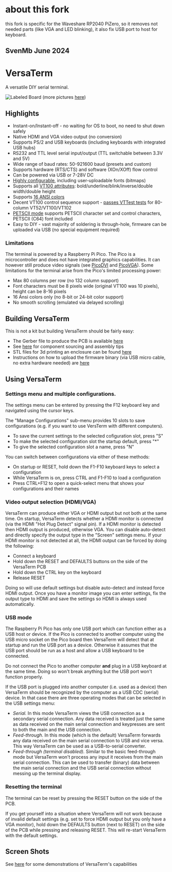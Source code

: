 # about this fork

this fork is specific for the Waveshare RP2040 PiZero, so it removes not needed parts (like VGA and LED blinking), it also fix USB port to host for keyboard.

SvenMb June 2024
---

# VersaTerm
A versatile DIY serial terminal.

![Labeled Board](hardware/pictures/board_labeled.jpg)
(more pictures [here](hardware/pictures/ReadMe.md))

## Highlights

- Instant-on/Instant-off - no waiting for OS to boot, no need to shut down safely
- Native HDMI and VGA video output (no conversion)
- Supports PS/2 and USB keyboards (including keyboards with integrated USB hubs)
- RS232 and TTL level serial input/output (TTL switchable between 3.3V and 5V)
- Wide range of baud rates: 50-921600 baud (presets and custom)
- Supports hardware (RTS/CTS) and software (XOn/XOff) flow control
- Can be powered via USB or 7-28V DC
- [Highly configurable](software/screenshots/settings.md), including user-uploadable fonts (bitmaps)
- Supports all [VT100 attributes](software/screenshots/vt100.md): bold/underline/blink/inverse/double width/double height
- Supports [16 ANSI colors](software/screenshots/vt100.md#ANSI-colors)
- Decent VT100 control sequence support - [passes VTTest tests](software/screenshots/vttest.md) for 80-column VT52/VT100/VT102
- [PETSCII mode](software/screenshots/petscii.md) supports PETSCII character set and control characters, PETSCII (C64) font included
- Easy to DIY - vast majority of soldering is through-hole, firmware can be uploaded via USB (no special equipment required)

### Limitations

The terminal is powered by a Raspberry Pi Pico. The Pico is a microcontroller and does not have integrated graphics
capabilities. It can however still produce video signals (see [PicoDVI](https://github.com/Wren6991/PicoDVI) 
and [PicoVGA](https://github.com/Panda381/PicoVGA)). 
Some limitations for the terminal arise from the Pico's limited processing power:

- Max 80 columns per row (no 132 column support)
- Font characters must be 8 pixels wide (original VT100 was 10 pixels), height can be 8-16 pixels
- 16 Ansi colors only (no 8-bit or 24-bit color support)
- No smooth scrolling (emulated via delayed scrolling)

## Building VersaTerm

This is not a kit but building VersaTerm should be fairly easy:

- The Gerber file to produce the PCB is available [here](https://github.com/dhansel/VersaTerm/raw/main/hardware/PCB/VersaTermGerber.zip)
- See [here](hardware/PCB/ReadMe.md) for component sourcing and assembly tips
- STL files for 3d printing an enclosure can be found [here](hardware/enclosure)
- Instructions on how to upload the firmware binary (via USB micro cable, no extra hardware needed) are [here](software/ReadMe.md)

## Using VersaTerm

### Settings menu and multiple configurations.

The settings menu can be entered by pressing the F12 keyboard key and navigated
using the cursor keys.

The "Manage Configurations" sub-menu provides 10 slots to save configurations
(e.g. if you want to use VersTerm with different computers).
- To save the current settings to the selected cofiguration slot, press "S"
- To make the selected configuration slot the startup default, press "*"
- To give the selected configuration slot a name, press "N"

You can switch between configurations via either of these methods:
- On startup or RESET, hold down the F1-F10 keyboard keys to select a configuration
- While VersaTerm is on, press CTRL and F1-F10 to load a configuration
- Press CTRL+F12 to open a quick-select menu that shows your configurations and their names

### Video output selection (HDMI/VGA)

VersaTerm can produce either VGA or HDMI output but not both at the same time. On startup, VersaTerm detects whether
a HDMI monitor is connected (via the HDMI "Hot Plug Detect" signal pin). If a HDMI monitor is detected then HDMI
output is produced, otherwise VGA. You can disable auto-detect and directly specify the output type in the "Screen"
settings menu. If your HDMI monitor is not detected at all, the HDMI output can be forced by doing the following:

- Connect a keyboard
- Hold down the RESET and DEFAULTS buttons on the side of the VersaTerm PCB
- Hold down the CTRL key on the keyboard
- Release RESET

Doing so will use default settings but disable auto-detect and instead force HDMI output. 
Once you have a monitor image you can enter settings,  fix the output type to HDMI and save 
the settings so HDMI is always used automatically.

### USB mode

The Raspberry Pi Pico has only one USB port which can function either as a USB host or device.
If the Pico is connected to another computer using the USB micro socket on the Pico board then
VersaTerm will detect that at startup and run the USB port as a device. Otherwise it assumes
that the USB port should be run as a host and allow a USB keyboard to be connected.

Do not connect the Pico to another computer **and** plug in a USB keyboard at the same time. 
Doing so won't break anything but the USB port won't function properly.

If the USB port is plugged into another computer (i.e. used as a device) then VersaTerm should
be recognized by the computer as a USB CDC (serial) device. In that case there are three operating
modes that can be selected in the USB settings menu:
- *Serial.* In this mode VersaTerm views the USB connection as a secondary serial connection. Any data received is treated just the same as data received on the main serial connection and keypresses are sent to both the main and the USB connection.
- *Feed-through.* In this mode (which is the default) VersaTerm forwards any data received on the main serial connection to USB and vice versa. This way VersaTerm can be used as a USB-to-serial converter.
- *Feed-through (terminal disabled).* Similar to the basic feed-through mode but VersaTerm won't process any input it receives from the main serial connection. This can be used to transfer (binary) data between the main serial connection and the USB serial connection without messing up the terminal display.

### Resetting the terminal

The terminal can be reset by pressing the RESET button on the side of the PCB. 

If you get yourself into a situation where VersaTerm will not work because of invalid default settings
(e.g. set to force HDMI output but you only have a VGA monitor), hold down the DEFAULTS button
(next to RESET) on the side of the PCB while pressing and releasing RESET. This will re-start
VersaTerm with the default settings.

## Screen Shots

See [here](software/screenshots/ReadMe.md) for some demonstrations of VersaTerm's capabilities
